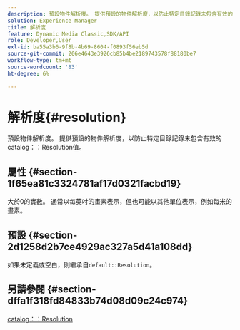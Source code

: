 ```yaml
---
description: 預設物件解析度。 提供預設的物件解析度，以防止特定目錄記錄未包含有效的目錄解析度值。
solution: Experience Manager
title: 解析度
feature: Dynamic Media Classic,SDK/API
role: Developer,User
exl-id: ba55a3b6-9f8b-4b69-8604-f0893f56eb5d
source-git-commit: 206e4643e3926cb85b4be2189743578f88180be7
workflow-type: tm+mt
source-wordcount: '83'
ht-degree: 6%

---
```


# 解析度{#resolution}

預設物件解析度。 提供預設的物件解析度，以防止特定目錄記錄未包含有效的catalog：：Resolution值。

## 屬性 {#section-1f65ea81c3324781af17d0321facbd19}

大於0的實數。 通常以每英吋的畫素表示，但也可能以其他單位表示，例如每米的畫素。

## 預設 {#section-2d1258d2b7ce4929ac327a5d41a108dd}

如果未定義或空白，則繼承自`default::Resolution`。

## 另請參閱 {#section-dffa1f318fd84833b74d08d09c24c974}

[catalog：：Resolution](../../../../../is-api/image-catalog/image-serving-api-ref/c-image-catalog-reference/c-image-svg-data-reference/c-image-data-reference/r-resolution-cat.md#reference-de489f5f36b64bd0831749546f8728e1)
